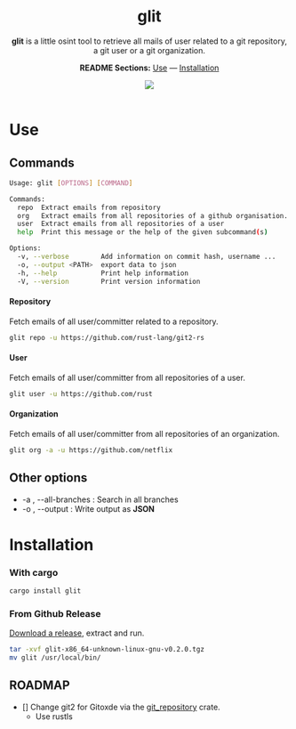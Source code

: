 <div align="center">

# glit

**glit** is a little osint tool to retrieve all mails of user related to a git repository, a git user or a git organization.

**README Sections:**  [Use](#use) — [Installation](#installation)

<img src="./img/demo_dec.gif">
<br></br>
</div>


# Use

## Commands

```bash
Usage: glit [OPTIONS] [COMMAND]

Commands:
  repo  Extract emails from repository
  org   Extract emails from all repositories of a github organisation.
  user  Extract emails from all repositories of a user
  help  Print this message or the help of the given subcommand(s)

Options:
  -v, --verbose        Add information on commit hash, username ...
  -o, --output <PATH>  export data to json
  -h, --help           Print help information
  -V, --version        Print version information
```

#### **Repository**

Fetch emails of all user/committer related to a repository.

```bash
glit repo -u https://github.com/rust-lang/git2-rs
```

#### **User**

Fetch emails of all user/committer from all repositories of a user.

```bash
glit user -u https://github.com/rust
```

#### **Organization**

Fetch emails of all user/committer from all repositories of an organization.

```bash
glit org -a -u https://github.com/netflix
```

## Other options

- -a , --all-branches : Search in all branches
- -o , --output : Write output as **JSON**

# Installation

### With cargo

```bash
cargo install glit
```

### From Github Release

[Download a release](https://github.com/shadawck/glit/releases/lastest), extract and run.

```bash
tar -xvf glit-x86_64-unknown-linux-gnu-v0.2.0.tgz
mv glit /usr/local/bin/
```

## ROADMAP

- [] Change git2 for Gitoxde via the [git_repository](https://docs.rs/git-repository/latest/git_repository/) crate.
  - Use rustls

